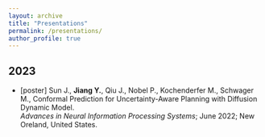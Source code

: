 ```yaml
---
layout: archive
title: "Presentations"
permalink: /presentations/
author_profile: true
---
```


## 2023
- [poster] Sun J., **Jiang Y.**, Qiu J., Nobel P., Kochenderfer M., Schwager M., Conformal Prediction for Uncertainty-Aware Planning with Diffusion Dynamic Model.  
*Advances in Neural Information Processing Systems*; June 2022; New Oreland, United States.